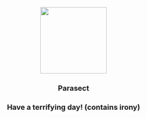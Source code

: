 <p align="center">
    <img src="https://raw.githubusercontent.com/PokeAPI/sprites/master/sprites/pokemon/47.png" width="150" height="150">
</p>
<h3 align="center"> <b>Parasect</b></h3>
<h3 align="center">Have a terrifying day! (contains irony)</h3>
